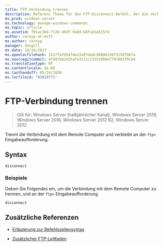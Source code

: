 ```yaml
---
title: FTP-Verbindung trennen
description: Referenz Thema für den FTP-Disconnect-Befehl, der die Verbindung mit dem Remote Computer trennt und die FTP-Eingabeaufforderung beibehält.
ms.prod: windows-server
ms.technology: manage-windows-commands
ms.topic: article
ms.assetid: f91ac304-f126-49df-9ab9-b8fa2ea515fd
author: coreyp-at-msft
ms.author: coreyp
manager: dongill
ms.date: 10/16/2017
ms.openlocfilehash: 151ffa7d54fda13a87dedc98806150f31587867a
ms.sourcegitcommit: 4f407b82435afe3111c215510b0ef797863f9cb4
ms.translationtype: MT
ms.contentlocale: de-DE
ms.lasthandoff: 05/24/2020
ms.locfileid: "83819771"
---
```

# <a name="ftp-disconnect"></a>FTP-Verbindung trennen

> Gilt für: Windows Server (halbjährlicher Kanal), Windows Server 2019, Windows Server 2016, Windows Server 2012 R2, Windows Server 2012

Trennt die Verbindung mit dem Remote Computer und verbleibt an der `ftp>` Eingabeaufforderung.

## <a name="syntax"></a>Syntax

```
disconnect
```

### <a name="examples"></a>Beispiele

Geben Sie Folgendes ein, um die Verbindung mit dem Remote Computer zu trennen, und an der `ftp>` Eingabeaufforderung

```
disconnect
```

## <a name="additional-references"></a>Zusätzliche Referenzen

- [Erläuterung zur Befehlszeilensyntax](command-line-syntax-key.md)

- [Zusätzlicher FTP-Leitfaden](https://docs.microsoft.com/previous-versions/orphan-topics/ws.10/cc756013(v=ws.10))